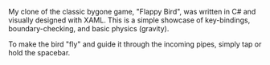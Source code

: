 My clone of the classic bygone game, "Flappy Bird", was written in C# and visually designed with XAML. This is a simple showcase of key-bindings, boundary-checking, and basic physics (gravity).

To make the bird "fly" and guide it through the incoming pipes, simply tap or hold the spacebar.
